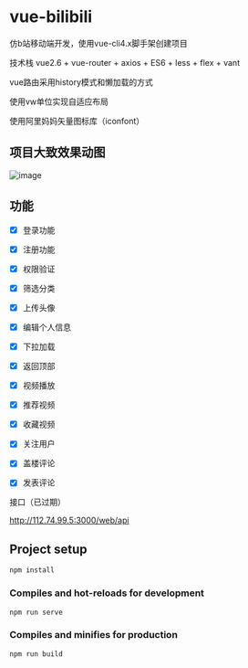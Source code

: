 # vue-bilibili

仿b站移动端开发，使用vue-cli4.x脚手架创建项目

技术栈 vue2.6 + vue-router + axios + ES6 + less + flex + vant

vue路由采用history模式和懒加载的方式

使用vw单位实现自适应布局

使用阿里妈妈矢量图标库（iconfont）




## 项目大致效果动图
![image](https://github.com/Purelangzi/vue-bilibili/blob/master/bilibili.gif)


## 功能
- [x] 登录功能
- [x] 注册功能
- [x] 权限验证
- [x] 筛选分类
- [x] 上传头像
- [x] 编辑个人信息
- [x] 下拉加载
- [x] 返回顶部
- [x] 视频播放
- [x] 推荐视频
- [x] 收藏视频
- [x] 关注用户
- [x] 盖楼评论
- [x] 发表评论



接口（已过期）

http://112.74.99.5:3000/web/api


## Project setup
```
npm install
```

### Compiles and hot-reloads for development
```
npm run serve
```

### Compiles and minifies for production
```
npm run build
```